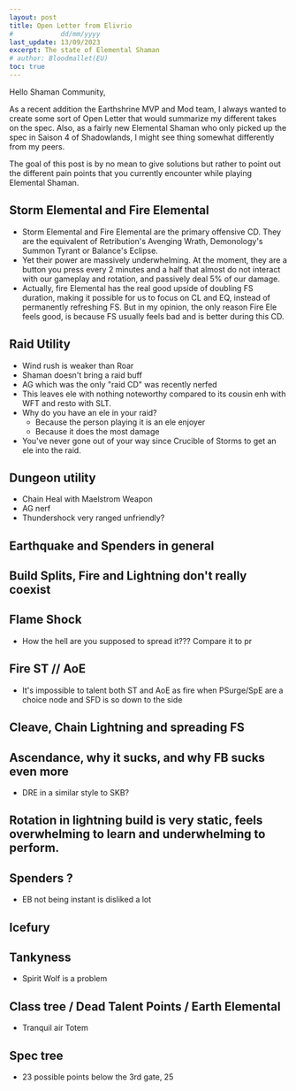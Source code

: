 ```yaml
---
layout: post
title: Open Letter from Elivrio
#            dd/mm/yyyy
last_update: 13/09/2023
excerpt: The state of Elemental Shaman
# author: Bloodmallet(EU)
toc: true
---
```


Hello Shaman Community,

As a recent addition the Earthshrine MVP and Mod team, I always wanted to create some sort of Open Letter that would summarize my different takes on the spec.
Also, as a fairly new Elemental Shaman who only picked up the spec in Saison 4 of Shadowlands, I might see thing somewhat differently from my peers.

The goal of this post is by no mean to give solutions but rather to point out the different pain points that you currently encounter while playing Elemental Shaman.

## Storm Elemental and Fire Elemental
- Storm Elemental and Fire Elemental are the primary offensive CD. They are the equivalent of Retribution's Avenging Wrath, Demonology's Summon Tyrant or Balance's Eclipse.
- Yet their power are massively underwhelming. At the moment, they are a button you press every 2 minutes and a half that almost do not interact with our gameplay and rotation, and passively deal 5% of our damage.
- Actually, fire Elemental has the real good upside of doubling FS duration, making it possible for us to focus on CL and EQ, instead of permanently refreshing FS. But in my opinion, the only reason Fire Ele feels good, is because FS usually feels bad and is better during this CD.

## Raid Utility
- Wind rush is weaker than Roar
- Shaman doesn't bring a raid buff
- AG which was the only "raid CD" was recently nerfed
- This leaves ele with nothing noteworthy compared to its cousin enh with WFT and resto with SLT.
- Why do you have an ele in your raid?
  - Because the person playing it is an ele enjoyer
  - Because it does the most damage
- You've never gone out of your way since Crucible of Storms to get an ele into the raid.

## Dungeon utility
- Chain Heal with Maelstrom Weapon
- AG nerf
- Thundershock very ranged unfriendly?

## Earthquake and Spenders in general

## Build Splits, Fire and Lightning don't really coexist

## Flame Shock
- How the hell are you supposed to spread it??? Compare it to pr

## Fire ST // AoE
- It's impossible to talent both ST and AoE as fire when PSurge/SpE are a choice node and SFD is so down to the side

## Cleave, Chain Lightning and spreading FS

## Ascendance, why it sucks, and why FB sucks even more
- DRE in a similar style to SKB?


## Rotation in lightning build is very static, feels overwhelming to learn and underwhelming to perform.

## Spenders ?
- EB not being instant is disliked a lot

## Icefury

## Tankyness
- Spirit Wolf is a problem

## Class tree / Dead Talent Points / Earth Elemental
- Tranquil air Totem

## Spec tree
- 23 possible points below the 3rd gate, 25
